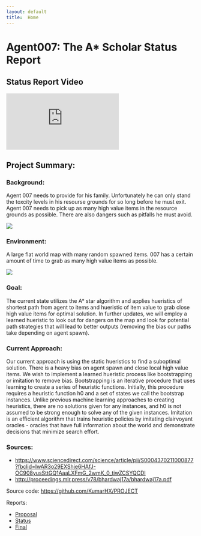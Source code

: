 ```yaml
---
layout: default
title:  Home
---
```



# Agent007: The A* Scholar Status Report

## Status Report Video

<iframe src="https://www.youtube.com/embed/TTUUmLabrpc" frameborder="0" allowfullscreen=""></iframe>

## Project Summary:

### Background:
Agent 007 needs to provide for his family. Unfortunately he can only stand the toxcity levels in his resourse grounds for so long before he must exit. Agent 007 needs to pick up as many high value items in the resource grounds as possible. There are also  dangers such as pitfalls he must avoid.

<img src="https://lh3.googleusercontent.com/XuGf9Ndr3ncyEUYWABiNNY1QYvMnFNkp7xCIBrmBJ9gY92f_HmaGwoFbnpNrwBoMnMaaP7D_AZUhJZb2Il__0HE=s400">

### Environment:
A large flat world map with many random spawned items. 007 has a certain amount of time to grab as many high value items as possible. 

<img src="https://i.ytimg.com/vi/CBZR5a8unpc/hqdefault.jpg">

### Goal:
The current state utilizes the A* star algorithm and applies hueristics of shortest path from agent to items and hueristic of item value to grab close high value items for optimal solution. In further updates, we will employ a learned hueristic to look out for dangers on the map and look for potential path strategies that will lead to better outputs (removing the bias our paths take depending on agent spawn).

### Current Approach:
Our current approach is using the static hueristics to find a suboptimal solution. There is a heavy bias on agent spawn and close local high value items. We wish to implement a learned hueristic process like bootstrapping or imitation to remove bias. Bootstrapping is an iterative procedure that uses learning to create a series of heuristic functions. Initially, this procedure requires a heuristic function h0 and a set of states we call the bootstrap instances. Unlike previous machine learning approaches to creating heuristics, there are no solutions given for any instances, and h0 is not assumed to be strong enough to solve any of the given instances. Imitation is an efficient algorithm that trains heuristic policies by imitating clairvoyant oracles - oracles that have full information about the world and demonstrate decisions that minimize search effort.

### Sources:
- https://www.sciencedirect.com/science/article/pii/S0004370211000877?fbclid=IwAR3o29EXShje6HAfJ-OC908yusSttGQ1AaaLXFmG_2wmK_0_tiwZCSYQCDI
- http://proceedings.mlr.press/v78/bhardwaj17a/bhardwaj17a.pdf



Source code: https://github.com/KumarHX/PROJECT




Reports:

- [Proposal](proposal.html)
- [Status](status.html)
- [Final](final.html)

